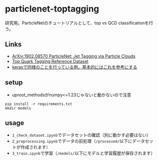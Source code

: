 # particlenet-toptagging
研究用。ParticleNetのチュートリアルとして、top vs QCD classificationを行う。

## Links
- [ArXiv:1902.08570 ParticleNet: Jet Tagging via Particle Clouds](https://arxiv.org/abs/1902.08570)
- [Top Quark Tagging Reference Dataset](https://zenodo.org/record/2603256#.Y80FFMnP1D8)
- [kerasで同様のことを行っている例。基本的にはこれを参考にする](https://github.com/hqucms/ParticleNet)


## setup
- uproot_methodsがnumpy<=1.23じゃないと動かないので注意

```
pip install -r requirements.txt
mkdir models
```

## usage
- `1_check_dataset.ipynb`でデータセットの確認（別に動かす必要はない）
- `2_preprocessing.ipynb`でデータの前処理（`/processed/`以下にデータセットが作成されます）
- `3_train.ipynb`で学習（`/models/`以下にモデルと学習履歴が保存されます）